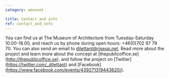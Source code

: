 ```yaml
---
category: amuseet

title: Contact and info
ref: contact_and_info
---
```


You can find us at The Museum of Architecture from Tuesday-Saturday 10.00-18.00, and reach us by phone during open hours: +46(0)702 97 79 70. You can also send an email to <dilettant@riseup.net>. Read more about the project and learn more about the concept at [thepublicoffice.se] (http://thepublicoffice.se), and follow the project on [Twitter] (https://twitter.com/_dilettant) and [Facebook] (https://www.facebook.com/events/439271319443620/).